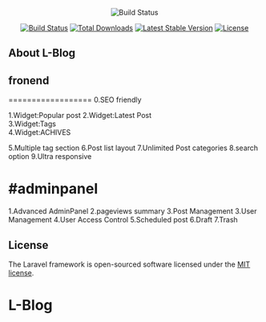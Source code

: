 <p align="center"><img src="https://user-images.githubusercontent.com/28066616/36609035-d4e8857e-18f5-11e8-9117-5f144d47e5b5.png" alt="Build Status"></p>

<p align="center">
<a href="https://travis-ci.org/laravel/framework"><img src="https://travis-ci.org/laravel/framework.svg" alt="Build Status"></a>
<a href="https://packagist.org/packages/laravel/framework"><img src="https://poser.pugx.org/laravel/framework/d/total.svg" alt="Total Downloads"></a>
<a href="https://packagist.org/packages/laravel/framework"><img src="https://poser.pugx.org/laravel/framework/v/stable.svg" alt="Latest Stable Version"></a>
<a href="https://packagist.org/packages/laravel/framework"><img src="https://poser.pugx.org/laravel/framework/license.svg" alt="License"></a>
</p>

## About L-Blog
## fronend
==================
0.SEO friendly

1.Widget:Popular post </hr>
2.Widget:Latest Post </br>
3.Widget:Tags</br>
4.Widget:ACHIVES</br>

5.Multiple tag section
6.Post list layout
7.Unlimited Post categories
8.search option 
9.Ultra responsive



#adminpanel
======================
1.Advanced AdminPanel
2.pageviews summary
3.Post Management
3.User Management
4.User Access Control 
5.Scheduled post
6.Draft
7.Trash
## License

The Laravel framework is open-sourced software licensed under the [MIT license](http://opensource.org/licenses/MIT).
# L-Blog
